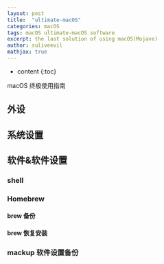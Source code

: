 ```yaml
---
layout: post
title:  "ultimate-macOS"
categories: macOS
tags: macOS ultimate-macOS software
excerpt: the last solution of using macOS(Mojave)
author: suliveevil
mathjax: true
---
```


* content
{:toc}

macOS 终极使用指南

## 外设

## 系统设置

## 软件&软件设置

### shell

### Homebrew

#### brew 备份

#### brew 恢复安装

### mackup 软件设置备份

